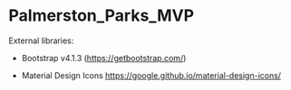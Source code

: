 # Palmerston_Parks_MVP
External libraries:

 * Bootstrap v4.1.3 (https://getbootstrap.com/)

 
* Material Design Icons https://google.github.io/material-design-icons/





 
 
